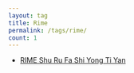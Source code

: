 ```yaml
---
layout: tag
title: Rime
permalink: /tags/rime/
count: 1
---
```


- [RIME Shu Ru Fa Shi Yong Ti Yan ](https://zhaohongxuan.github.io/2024/03/20/most-powerful-input-method-rime/)
